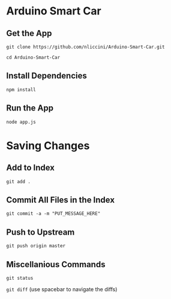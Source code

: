 # Arduino Smart Car

## Get the App

`git clone https://github.com/nliccini/Arduino-Smart-Car.git`

`cd Arduino-Smart-Car`

## Install Dependencies

`npm install`

## Run the App

`node app.js`



# Saving Changes

## Add to Index

`git add .`

## Commit All Files in the Index

`git commit -a -m "PUT_MESSAGE_HERE"`

## Push to Upstream

`git push origin master`



## Miscellanious Commands
`git status`

`git diff` (use spacebar to navigate the diffs)

